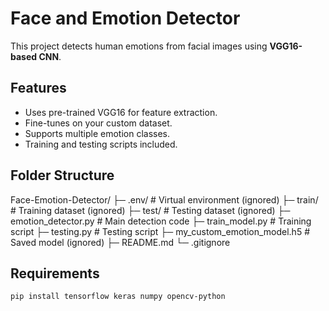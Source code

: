 # Face and Emotion Detector

This project detects human emotions from facial images using **VGG16-based CNN**.

## Features
- Uses pre-trained VGG16 for feature extraction.
- Fine-tunes on your custom dataset.
- Supports multiple emotion classes.
- Training and testing scripts included.

## Folder Structure

Face-Emotion-Detector/
├─ .env/ # Virtual environment (ignored)
├─ train/ # Training dataset (ignored)
├─ test/ # Testing dataset (ignored)
├─ emotion_detector.py # Main detection code
├─ train_model.py # Training script
├─ testing.py # Testing script
├─ my_custom_emotion_model.h5 # Saved model (ignored)
├─ README.md
└─ .gitignore


## Requirements
```bash
pip install tensorflow keras numpy opencv-python



